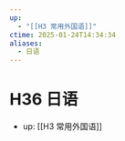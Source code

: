 ```yaml
---
up:
  - "[[H3 常用外国语]]"
ctime: 2025-01-24T14:34:34
aliases:
  - 日语
---
```


# H36 日语

- up: [[H3 常用外国语]]
